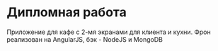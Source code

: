 # Дипломная работа 
Приложение для кафе с 2-мя экранами для клиента и кухни.
Фрон реализован на AngularJS, бэк - NodeJS и MongoDB
